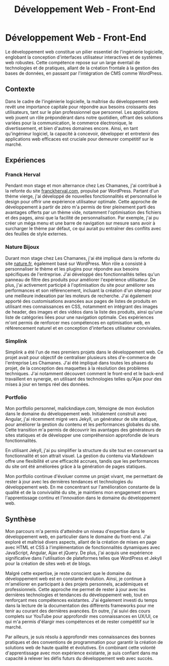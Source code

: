 ﻿---
layout: post
title:  "Développement Web - Front-End"
permalink: "/web_frontend"
---

# Développement Web - Front-End

Le développement web constitue un pilier essentiel de l'ingénierie logicielle, englobant la conception d'interfaces utilisateur interactives et de systèmes web robustes. Cette compétence repose sur un large éventail de technologies et de pratiques, allant de la création frontale à la gestion des bases de données, en passant par l'intégration de CMS comme WordPress.

## Contexte

Dans le cadre de l'ingénierie logicielle, la maîtrise du développement web revêt une importance capitale pour répondre aux besoins croissants des utilisateurs, tant sur le plan professionnel que personnel. Les applications web jouent un rôle prépondérant dans notre quotidien, offrant des solutions variées pour la communication, le commerce électronique, le divertissement, et bien d'autres domaines encore. Ainsi, en tant qu'ingénieur logiciel, la capacité à concevoir, développer et entretenir des applications web efficaces est cruciale pour demeurer compétitif sur le marché.

## Expériences

### Franck Herval

Pendant mon stage et mon alternance chez Les Chamanes, j'ai contribué à la refonte du site [franckherval.com](https://www.franckherval.com/fr/), propulsé par WordPress. Partant d'un thème vierge, j'ai développé de nouvelles fonctionnalités et personnalisé le design pour offrir une expérience utilisateur optimale. Cette approche de développement à partir de zéro m'a permis de tirer pleinement parti des avantages offerts par un thème vide, notamment l'optimisation des fichiers et des pages, ainsi que la facilité de personnalisation. Par exemple, j'ai pu créer un méga menu et une barre de navigation sur mesure sans avoir à surcharger le thème par défaut, ce qui aurait pu entraîner des conflits avec des feuilles de style externes.

### Nature Bijoux

Durant mon stage chez Les Chamanes, j'ai été impliqué dans la refonte du site [nature.fr](https://www.nature.fr/fr/), également basé sur WordPress. Mon rôle a consisté à personnaliser le thème et les plugins pour répondre aux besoins spécifiques de l'entreprise. J'ai développé des fonctionnalités telles qu'un panneau de filtre des produits pour améliorer l'expérience utilisateur. De plus, j'ai activement participé à l'optimisation du site pour améliorer ses performances et son référencement, incluant la création d'un sitemap pour une meilleure indexation par les moteurs de recherche. J'ai également apporté des customisations avancées aux pages de listes de produits en utilisant mes connaissances en CSS, notamment en intégrant des images de header, des images et des vidéos dans la liste des produits, ainsi qu'une liste de catégories liées pour une navigation optimale. Ces expériences m'ont permis de renforcer mes compétences en optimisation web, en référencement naturel et en conception d'interfaces utilisateur conviviales.

### Simplink

Simplink a été l'un de mes premiers projets dans le développement web. Ce projet avait pour objectif de centraliser plusieurs sites d'e-commerce de l'entreprise Les Chamanes. J'ai été impliqué dans toutes les phases du projet, de la conception des maquettes à la résolution des problèmes techniques. J'ai notamment découvert comment le front-end et le back-end travaillent en synergie, en utilisant des technologies telles qu'Ajax pour des mises à jour en temps réel des données.

### Portfolio

Mon portfolio personnel, malickndiaye.com, témoigne de mon évolution dans le domaine du développement web. Initialement construit avec Angular, j'ai récemment migré vers Jekyll, un générateur de site statique, pour améliorer la gestion du contenu et les performances globales du site. Cette transition m'a permis de découvrir les avantages des générateurs de sites statiques et de développer une compréhension approfondie de leurs fonctionnalités.

En utilisant Jekyll, j'ai pu simplifier la structure du site tout en conservant sa fonctionnalité et son attrait visuel. La gestion du contenu via Markdown offre une flexibilité et une efficacité accrues, tandis que les performances du site ont été améliorées grâce à la génération de pages statiques.

Mon portfolio continue d'évoluer comme un projet vivant, me permettant de rester à jour avec les dernières tendances et technologies du développement web. En me concentrant sur l'amélioration constante de la qualité et de la convivialité du site, je maintiens mon engagement envers l'apprentissage continu et l'innovation dans le domaine du développement web.

## Synthèse

Mon parcours m'a permis d'atteindre un niveau d'expertise dans le développement web, en particulier dans le domaine du front-end. J'ai exploré et maîtrisé divers aspects, allant de la création de mises en page avec HTML et CSS à l'implémentation de fonctionnalités dynamiques avec JavaScript, Angular, Ajax et jQuery. De plus, j'ai acquis une expérience significative dans l'utilisation de plateformes telles que WordPress et Jekyll pour la création de sites web et de blogs.

Malgré cette expertise, je reste conscient que le domaine du développement web est en constante évolution. Ainsi, je continue à m'améliorer en participant à des projets personnels, académiques et professionnels. Cette approche me permet de rester à jour avec les dernières technologies et tendances du développement web, tout en renforçant mes compétences existantes. J'ai également investi du temps dans la lecture de la documentation des différents frameworks pour me tenir au courant des dernières avancées. En outre, j'ai suivi des cours complets sur YouTube pour approfondir mes connaissances en UX/UI, ce qui m'a permis d'élargir mes compétences et de rester compétitif sur le marché.

Par ailleurs, je suis résolu à approfondir mes connaissances des bonnes pratiques et des conventions de programmation pour garantir la création de solutions web de haute qualité et évolutives. En combinant cette volonté d'apprentissage avec mon expérience existante, je suis confiant dans ma capacité à relever les défis futurs du développement web avec succès.